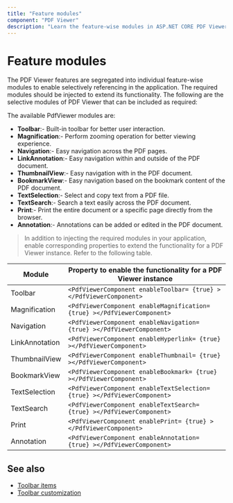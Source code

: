 ```yaml
---
title: "Feature modules"
component: "PDF Viewer"
description: "Learn the feature-wise modules in ASP.NET CORE PDF Viewer and how to integrate it in your application."
---
```


# Feature modules

The PDF Viewer features are segregated into individual feature-wise modules to enable selectively referencing in the application. The required modules should be injected to extend its functionality. The following are the selective modules of PDF Viewer that can be included as required:

The available PdfViewer modules are:

* **Toolbar**:- Built-in toolbar for better user interaction.
* **Magnification**:- Perform zooming operation for better viewing experience.
* **Navigation**:- Easy navigation across the PDF pages.
* **LinkAnnotation**:- Easy navigation within and outside of the PDF document.
* **ThumbnailView**:- Easy navigation with in the PDF document.
* **BookmarkView**:- Easy navigation based on the bookmark content of the PDF document.
* **TextSelection**:- Select and copy text from a PDF file.
* **TextSearch**:- Search a text easily across the PDF document.
* **Print**:- Print the entire document or a specific page directly from the browser.
* **Annotation**:- Annotations can be added or edited in the PDF document.

>In addition to injecting the required modules in your application, enable corresponding properties to extend the functionality for a PDF Viewer instance.
Refer to the following table.

| Module | Property to enable the functionality for a PDF Viewer instance |
|---|---|
|Toolbar|`<PdfViewerComponent enableToolbar= {true} ></PdfViewerComponent>`|
|Magnification|`<PdfViewerComponent enableMagnification= {true} ></PdfViewerComponent>`|
|Navigation|`<PdfViewerComponent enableNavigation= {true} ></PdfViewerComponent>`|
|LinkAnnotation|`<PdfViewerComponent enableHyperlink= {true} ></PdfViewerComponent>`|
|ThumbnailView|`<PdfViewerComponent enableThumbnail= {true} ></PdfViewerComponent>`|
|BookmarkView|`<PdfViewerComponent enableBookmark= {true} ></PdfViewerComponent>`|
|TextSelection|`<PdfViewerComponent enableTextSelection= {true} ></PdfViewerComponent>`|
|TextSearch|`<PdfViewerComponent enableTextSearch= {true} ></PdfViewerComponent>`|
|Print|`<PdfViewerComponent enablePrint= {true} ></PdfViewerComponent>`|
|Annotation|`<PdfViewerComponent enableAnnotation= {true} ></PdfViewerComponent>`|

## See also

* [Toolbar items](./toolbar)
* [Toolbar customization](./how-to/toolbar-customization)